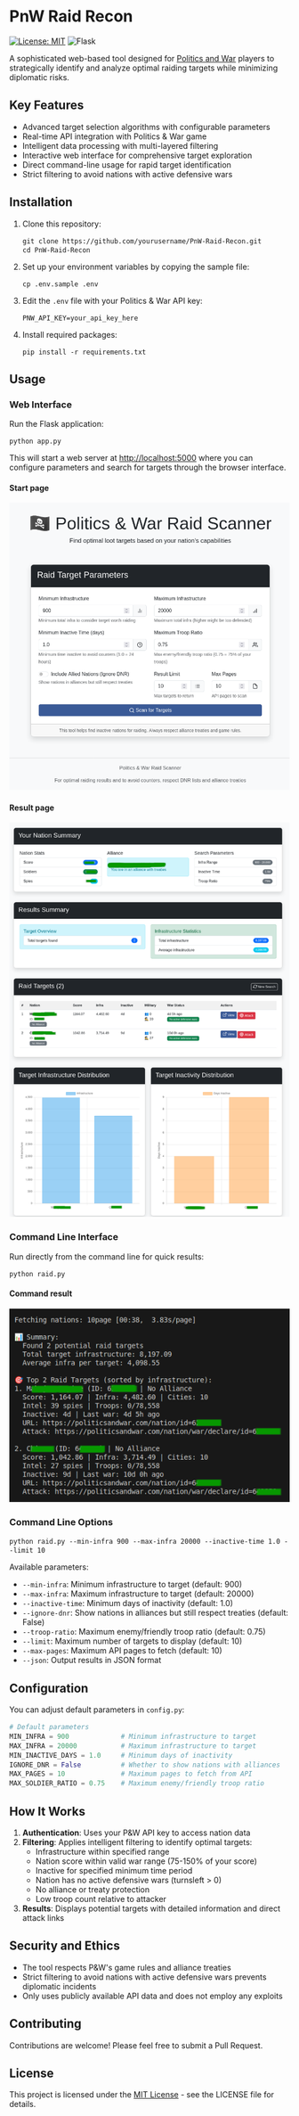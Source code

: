 # PnW Raid Recon

[![License: MIT](https://img.shields.io/badge/License-MIT-yellow.svg)](https://opensource.org/licenses/MIT)  ![Flask](https://img.shields.io/badge/flask-%23000.svg?style=for-the-badge&logo=flask&logoColor=white)

A sophisticated web-based tool designed for [Politics and War](https://politicsandwar.com/) players to strategically identify and analyze optimal raiding targets while minimizing diplomatic risks.

## Key Features

- Advanced target selection algorithms with configurable parameters
- Real-time API integration with Politics & War game
- Intelligent data processing with multi-layered filtering
- Interactive web interface for comprehensive target exploration
- Direct command-line usage for rapid target identification
- Strict filtering to avoid nations with active defensive wars

## Installation

1. Clone this repository:

   ```
   git clone https://github.com/yourusername/PnW-Raid-Recon.git
   cd PnW-Raid-Recon
   ```

2. Set up your environment variables by copying the sample file:

   ```
   cp .env.sample .env
   ```

3. Edit the `.env` file with your Politics & War API key:

   ```
   PNW_API_KEY=your_api_key_here
   ```

4. Install required packages:

   ```
   pip install -r requirements.txt
   ```

## Usage

### Web Interface

Run the Flask application:

```
python app.py
```

This will start a web server at <http://localhost:5000> where you can configure parameters and search for targets through the browser interface.

#### Start page

![web ui start](screenshots/ss-ui-start.png)

#### Result page

![web ui result](screenshots/ss-ui-result.png)

### Command Line Interface

Run directly from the command line for quick results:

```
python raid.py
```

#### Command result

![cli result](screenshots/ss-cli-result.png)

### Command Line Options

```
python raid.py --min-infra 900 --max-infra 20000 --inactive-time 1.0 --limit 10
```

Available parameters:

- `--min-infra`: Minimum infrastructure to target (default: 900)
- `--max-infra`: Maximum infrastructure to target (default: 20000)
- `--inactive-time`: Minimum days of inactivity (default: 1.0)
- `--ignore-dnr`: Show nations in alliances but still respect treaties (default: False)
- `--troop-ratio`: Maximum enemy/friendly troop ratio (default: 0.75)
- `--limit`: Maximum number of targets to display (default: 10)
- `--max-pages`: Maximum API pages to fetch (default: 10)
- `--json`: Output results in JSON format

## Configuration

You can adjust default parameters in `config.py`:

```python
# Default parameters
MIN_INFRA = 900             # Minimum infrastructure to target
MAX_INFRA = 20000           # Maximum infrastructure to target
MIN_INACTIVE_DAYS = 1.0     # Minimum days of inactivity
IGNORE_DNR = False          # Whether to show nations with alliances
MAX_PAGES = 10              # Maximum pages to fetch from API
MAX_SOLDIER_RATIO = 0.75    # Maximum enemy/friendly troop ratio
```

## How It Works

1. **Authentication**: Uses your P&W API key to access nation data
2. **Filtering**: Applies intelligent filtering to identify optimal targets:
   - Infrastructure within specified range
   - Nation score within valid war range (75-150% of your score)
   - Inactive for specified minimum time period
   - Nation has no active defensive wars (turnsleft > 0)
   - No alliance or treaty protection
   - Low troop count relative to attacker
3. **Results**: Displays potential targets with detailed information and direct attack links

## Security and Ethics

- The tool respects P&W's game rules and alliance treaties
- Strict filtering to avoid nations with active defensive wars prevents diplomatic incidents
- Only uses publicly available API data and does not employ any exploits

## Contributing

Contributions are welcome! Please feel free to submit a Pull Request.

## License

This project is licensed under the [MIT License](https://opensource.org/license/mit) - see the LICENSE file for details.
